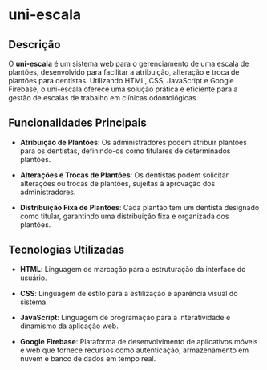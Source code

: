 # uni-escala

## Descrição

O **uni-escala** é um sistema web para o gerenciamento de uma escala de plantões, desenvolvido para facilitar a atribuição, alteração e troca de plantões para dentistas. Utilizando HTML, CSS, JavaScript e Google Firebase, o uni-escala oferece uma solução prática e eficiente para a gestão de escalas de trabalho em clínicas odontológicas.

## Funcionalidades Principais

- **Atribuição de Plantões**: Os administradores podem atribuir plantões para os dentistas, definindo-os como titulares de determinados plantões.
  
- **Alterações e Trocas de Plantões**: Os dentistas podem solicitar alterações ou trocas de plantões, sujeitas à aprovação dos administradores.
  
- **Distribuição Fixa de Plantões**: Cada plantão tem um dentista designado como titular, garantindo uma distribuição fixa e organizada dos plantões.

## Tecnologias Utilizadas

- **HTML**: Linguagem de marcação para a estruturação da interface do usuário.
  
- **CSS**: Linguagem de estilo para a estilização e aparência visual do sistema.
  
- **JavaScript**: Linguagem de programação para a interatividade e dinamismo da aplicação web.
  
- **Google Firebase**: Plataforma de desenvolvimento de aplicativos móveis e web que fornece recursos como autenticação, armazenamento em nuvem e banco de dados em tempo real.

